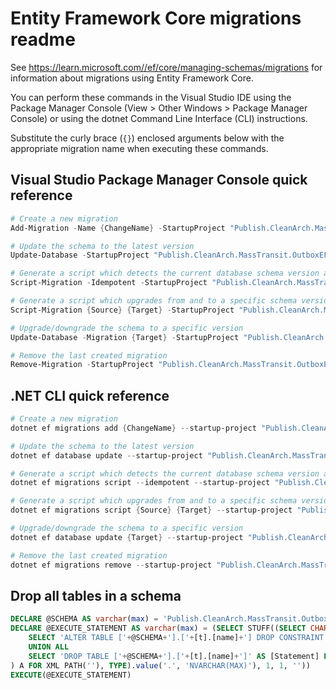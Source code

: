 # Entity Framework Core migrations readme

See <https://learn.microsoft.com//ef/core/managing-schemas/migrations> for information about migrations using Entity Framework Core.

You can perform these commands in the Visual Studio IDE using the Package Manager Console (View > Other Windows > Package Manager Console) or using the dotnet Command Line Interface (CLI) instructions.

Substitute the curly brace (`{}`) enclosed arguments below with the appropriate migration name when executing these commands.

## Visual Studio Package Manager Console quick reference

```powershell
# Create a new migration
Add-Migration -Name {ChangeName} -StartupProject "Publish.CleanArch.MassTransit.OutboxEF.TestApplication.Api" -Project "Publish.CleanArch.MassTransit.OutboxEF.TestApplication.Infrastructure"

# Update the schema to the latest version
Update-Database -StartupProject "Publish.CleanArch.MassTransit.OutboxEF.TestApplication.Api" -Project "Publish.CleanArch.MassTransit.OutboxEF.TestApplication.Infrastructure"

# Generate a script which detects the current database schema version and updates it to the latest
Script-Migration -Idempotent -StartupProject "Publish.CleanArch.MassTransit.OutboxEF.TestApplication.Api" -Project "Publish.CleanArch.MassTransit.OutboxEF.TestApplication.Infrastructure"

# Generate a script which upgrades from and to a specific schema version
Script-Migration {Source} {Target} -StartupProject "Publish.CleanArch.MassTransit.OutboxEF.TestApplication.Api" -Project "Publish.CleanArch.MassTransit.OutboxEF.TestApplication.Infrastructure"

# Upgrade/downgrade the schema to a specific version
Update-Database -Migration {Target} -StartupProject "Publish.CleanArch.MassTransit.OutboxEF.TestApplication.Api" -Project "Publish.CleanArch.MassTransit.OutboxEF.TestApplication.Infrastructure"

# Remove the last created migration
Remove-Migration -StartupProject "Publish.CleanArch.MassTransit.OutboxEF.TestApplication.Api" -Project "Publish.CleanArch.MassTransit.OutboxEF.TestApplication.Infrastructure"
```

## .NET CLI quick reference

```powershell
# Create a new migration
dotnet ef migrations add {ChangeName} --startup-project "Publish.CleanArch.MassTransit.OutboxEF.TestApplication.Api" --project "Publish.CleanArch.MassTransit.OutboxEF.TestApplication.Infrastructure"

# Update the schema to the latest version
dotnet ef database update --startup-project "Publish.CleanArch.MassTransit.OutboxEF.TestApplication.Api" --project "Publish.CleanArch.MassTransit.OutboxEF.TestApplication.Infrastructure"

# Generate a script which detects the current database schema version and updates it to the latest
dotnet ef migrations script --idempotent --startup-project "Publish.CleanArch.MassTransit.OutboxEF.TestApplication.Api" --project "Publish.CleanArch.MassTransit.OutboxEF.TestApplication.Infrastructure"

# Generate a script which upgrades from and to a specific schema version
dotnet ef migrations script {Source} {Target} --startup-project "Publish.CleanArch.MassTransit.OutboxEF.TestApplication.Api" --project "Publish.CleanArch.MassTransit.OutboxEF.TestApplication.Infrastructure"

# Upgrade/downgrade the schema to a specific version
dotnet ef database update {Target} --startup-project "Publish.CleanArch.MassTransit.OutboxEF.TestApplication.Api" --project "Publish.CleanArch.MassTransit.OutboxEF.TestApplication.Infrastructure"

# Remove the last created migration
dotnet ef migrations remove --startup-project "Publish.CleanArch.MassTransit.OutboxEF.TestApplication.Api" --project "Publish.CleanArch.MassTransit.OutboxEF.TestApplication.Infrastructure"
```

## Drop all tables in a schema

```sql
DECLARE @SCHEMA AS varchar(max) = 'Publish.CleanArch.MassTransit.OutboxEF.TestApplication'
DECLARE @EXECUTE_STATEMENT AS varchar(max) = (SELECT STUFF((SELECT CHAR(13) + CHAR(10) + [Statement] FROM (
    SELECT 'ALTER TABLE ['+@SCHEMA+'].['+[t].[name]+'] DROP CONSTRAINT ['+[fk].[name]+']' AS [Statement] FROM [sys].[foreign_keys] AS [fk] INNER JOIN [sys].[tables] AS [t] ON [t].[object_id] = [fk].[parent_object_id] INNER JOIN [sys].[schemas] AS [s] ON [s].[schema_id] = [t].[schema_id] WHERE [s].[name] = @SCHEMA
    UNION ALL
    SELECT 'DROP TABLE ['+@SCHEMA+'].['+[t].[name]+']' AS [Statement] FROM [sys].[tables] AS [t] INNER JOIN [sys].[schemas] AS [s] ON [s].[schema_id] = [t].[schema_id] WHERE [s].[name] = @SCHEMA
) A FOR XML PATH(''), TYPE).value('.', 'NVARCHAR(MAX)'), 1, 1, ''))
EXECUTE(@EXECUTE_STATEMENT)
```
